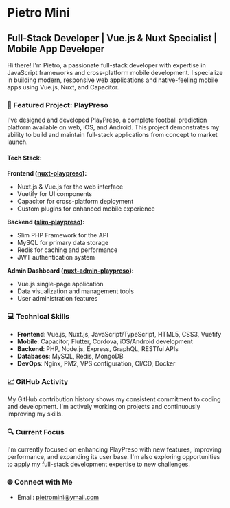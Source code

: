 # Pietro Mini

## Full-Stack Developer | Vue.js & Nuxt Specialist | Mobile App Developer

Hi there! I'm Pietro, a passionate full-stack developer with expertise in JavaScript frameworks and cross-platform mobile development. I specialize in building modern, responsive web applications and native-feeling mobile apps using Vue.js, Nuxt, and Capacitor.

### 🚀 Featured Project: PlayPreso

I've designed and developed PlayPreso, a complete football prediction platform available on web, iOS, and Android. This project demonstrates my ability to build and maintain full-stack applications from concept to market launch.

#### Tech Stack:

**Frontend ([nuxt-playpreso](https://github.com/pietropietro/nuxt-playpreso)):**
- Nuxt.js & Vue.js for the web interface
- Vuetify for UI components
- Capacitor for cross-platform deployment
- Custom plugins for enhanced mobile experience

**Backend ([slim-playpreso](https://github.com/pietropietro/slim-playpreso)):**
- Slim PHP Framework for the API
- MySQL for primary data storage
- Redis for caching and performance
- JWT authentication system

**Admin Dashboard ([nuxt-admin-playpreso](https://github.com/pietropietro/nuxt-admin-playpreso)):**
- Vue.js single-page application
- Data visualization and management tools
- User administration features

### 💻 Technical Skills

- **Frontend**: Vue.js, Nuxt.js, JavaScript/TypeScript, HTML5, CSS3, Vuetify
- **Mobile**: Capacitor, Flutter, Cordova, iOS/Android development
- **Backend**: PHP, Node.js, Express, GraphQL, RESTful APIs
- **Databases**: MySQL, Redis, MongoDB
- **DevOps**: Nginx, PM2, VPS configuration, CI/CD, Docker

### 📈 GitHub Activity

My GitHub contribution history shows my consistent commitment to coding and development. I'm actively working on projects and continuously improving my skills.

### 🔍 Current Focus

I'm currently focused on enhancing PlayPreso with new features, improving performance, and expanding its user base. I'm also exploring opportunities to apply my full-stack development expertise to new challenges.

### 🌐 Connect with Me

- Email: pietromini@ymail.com

